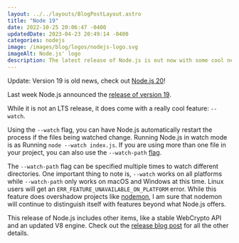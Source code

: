 ```yaml
---
layout: ../../layouts/BlogPostLayout.astro
title: "Node 19"
date: 2022-10-25 20:06:47 -0400
updatedDate: 2023-04-23 20:49:14 -0400
categories: nodejs
image: /images/blog/logos/nodejs-logo.svg
imageAlt: Node.js' logo
description: The latest release of Node.js is out now with some cool new features.
---
```


Update: Version 19 is old news, check out [Node.js 20](../node-20)!

Last week Node.js announced the [release of version 19](https://nodejs.org/en/blog/announcements/v19-release-announce/).

While it is not an LTS release, it does come with a really cool feature: `--watch`.

Using the `--watch` flag, you can have Node.js automatically restart the process
if the files being watched change. Running Node.js in watch mode is as Running
`node --watch index.js`. If you are using more than one file in your project,
you can also use the `--watch-path` [flag](https://github.com/nodejs/node/blob/main/doc/api/cli.md#--watch-path).

The `--watch-path` flag can be specified multiple times to watch different directories.
One important thing to note is, `--watch` works on all platforms while `--watch-path` only
works on macOS and Windows at this time. Linux users will get an `ERR_FEATURE_UNAVAILABLE_ON_PLATFORM`
error. While this feature does overshadow projects like [nodemon](https://nodemon.io/),
I am sure that nodemon will continue to distinguish itself with features beyond
what Node.js offers.

This release of Node.js includes other items, like
a stable WebCrypto API and an updated V8 engine. Check out the
[release blog post](https://nodejs.org/en/blog/announcements/v19-release-announce/)
for all the other details.
